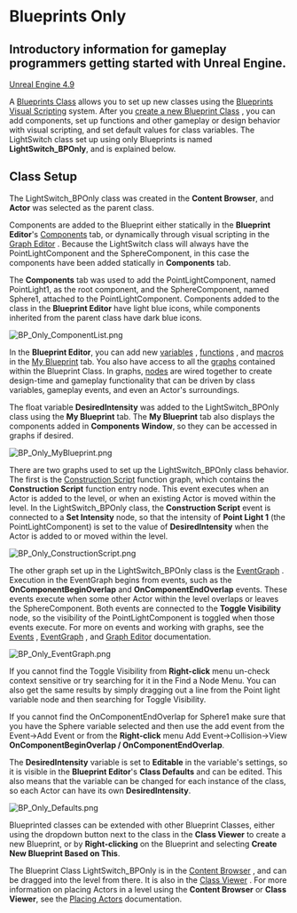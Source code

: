 # Blueprints Only

## Introductory information for gameplay programmers getting started with Unreal Engine.

[Unreal Engine 4.9](https://docs.unrealengine.com/en-US/SiteIndex/index.html?versions=4_9)

A [Blueprints Class](https://docs.unrealengine.com/en-US/Engine/Blueprints/UserGuide/Types/ClassBlueprint/index.html) allows you to set up new classes using the [Blueprints Visual Scripting](https://docs.unrealengine.com/en-US/Engine/Blueprints/index.html) system. After you [create a new Blueprint Class](https://docs.unrealengine.com/en-US/Engine/Blueprints/UserGuide/Types/ClassBlueprint/Creation/index.html) , you can add components, set up functions and other gameplay or design behavior with visual scripting, and set default values for class variables. The LightSwitch class set up using only Blueprints is named **LightSwitch_BPOnly**, and is explained below.

## Class Setup

The LightSwitch_BPOnly class was created in the **Content Browser**, and **Actor** was selected as the parent class.

Components are added to the Blueprint either statically in the **Blueprint Editor**'s [Components](https://docs.unrealengine.com/en-US/Engine/Blueprints/UserGuide/Components/index.html) tab, or dynamically through visual scripting in the [Graph Editor](https://docs.unrealengine.com/en-US/Engine/Blueprints/Editor/UIComponents/GraphEditor/index.html) . Because the LightSwitch class will always have the PointLightComponent and the SphereComponent, in this case the components have been added statically in **Components** tab.

The **Components** tab was used to add the PointLightComponent, named PointLight1, as the root component, and the SphereComponent, named Sphere1, attached to the PointLightComponent. Components added to the class in the **Blueprint Editor** have light blue icons, while components inherited from the parent class have dark blue icons.

![BP_Only_ComponentList.png](https://docs.unrealengine.com/Images/Gameplay/ClassCreation/BlueprintOnly/BP_Only_ComponentList.jpg)

In the **Blueprint Editor**, you can add new [variables](https://docs.unrealengine.com/en-US/Engine/Blueprints/UserGuide/Variables/index.html) , [functions](https://docs.unrealengine.com/en-US/Engine/Blueprints/UserGuide/Functions/index.html) , and [macros](https://docs.unrealengine.com/en-US/Engine/Blueprints/UserGuide/Macros/index.html) in the [My Blueprint](https://docs.unrealengine.com/en-US/Engine/Blueprints/Editor/UIComponents/MyBlueprint/index.html) tab. You also have access to all the [graphs](https://docs.unrealengine.com/en-US/Engine/Blueprints/UserGuide/Graphs/index.html) contained within the Blueprint Class. In graphs, [nodes](https://docs.unrealengine.com/en-US/Engine/Blueprints/UserGuide/Nodes/index.html) are wired together to create design-time and gameplay functionality that can be driven by class variables, gameplay events, and even an Actor's surroundings.

The float variable **DesiredIntensity** was added to the LightSwitch_BPOnly class using the **My Blueprint** tab. The **My Blueprint** tab also displays the components added in **Components Window**, so they can be accessed in graphs if desired.

![BP_Only_MyBlueprint.png](https://docs.unrealengine.com/Images/Gameplay/ClassCreation/BlueprintOnly/BP_Only_MyBlueprint.jpg)

There are two graphs used to set up the LightSwitch_BPOnly class behavior. The first is the [Construction Script](https://docs.unrealengine.com/en-US/Engine/Blueprints/UserGuide/UserConstructionScript/index.html) function graph, which contains the **Construction Script** function entry node. This event executes when an Actor is added to the level, or when an existing Actor is moved within the level. In the LightSwitch_BPOnly class, the **Construction Script** event is connected to a **Set Intensity** node, so that the intensity of **Point Light 1** (the PointLightComponent) is set to the value of **DesiredIntensity** when the Actor is added to or moved within the level.

![BP_Only_ConstructionScript.png](https://docs.unrealengine.com/Images/Gameplay/ClassCreation/BlueprintOnly/BP_Only_ConstructionScript.jpg)

The other graph set up in the LightSwitch_BPOnly class is the [EventGraph](https://docs.unrealengine.com/en-US/Engine/Blueprints/UserGuide/EventGraph/index.html) . Execution in the EventGraph begins from events, such as the **OnComponentBeginOverlap** and **OnComponentEndOverlap** events. These events execute when some other Actor within the level overlaps or leaves the SphereComponent. Both events are connected to the **Toggle Visibility** node, so the visibility of the PointLightComponent is toggled when those events execute. For more on events and working with graphs, see the [Events](https://docs.unrealengine.com/en-US/Engine/Blueprints/UserGuide/Events/index.html) , [EventGraph](https://docs.unrealengine.com/en-US/Engine/Blueprints/UserGuide/EventGraph/index.html) , and [Graph Editor](https://docs.unrealengine.com/en-US/Engine/Blueprints/Editor/UIComponents/GraphEditor/index.html) documentation.

![BP_Only_EventGraph.png](https://docs.unrealengine.com/Images/Gameplay/ClassCreation/BlueprintOnly/BP_Only_EventGraph.jpg)

If you cannot find the Toggle Visibility from **Right-click** menu un-check context sensitive or try searching for it in the Find a Node Menu. You can also get the same results by simply dragging out a line from the Point light variable node and then searching for Toggle Visibility.

If you cannot find the OnComponentEndOverlap for Sphere1 make sure that you have the Sphere variable selected and then use the add event from the Event->Add Event or from the **Right-click** menu Add Event->Collision->View **OnComponentBeginOverlap / OnComponentEndOverlap**.

The **DesiredIntensity** variable is set to **Editable** in the variable's settings, so it is visible in the **Blueprint Editor**'s **Class Defaults** and can be edited. This also means that the variable can be changed for each instance of the class, so each Actor can have its own **DesiredIntensity**.

![BP_Only_Defaults.png](https://docs.unrealengine.com/Images/Gameplay/ClassCreation/BlueprintOnly/BP_Only_Defaults.png)

Blueprinted classes can be extended with other Blueprint Classes, either using the dropdown button next to the class in the **Class Viewer** to create a new Blueprint, or by **Right-clicking** on the Blueprint and selecting **Create New Blueprint Based on This**.

The Blueprint Class LightSwitch_BPOnly is in the [Content Browser](https://docs.unrealengine.com/en-US/Engine/Content/Browser/index.html) , and can be dragged into the level from there. It is also in the [Class Viewer](https://docs.unrealengine.com/en-US/Engine/UI/ClassViewer/index.html) . For more information on placing Actors in a level using the **Content Browser** or **Class Viewer**, see the [Placing Actors](https://docs.unrealengine.com/en-US/Engine/Actors/Placement/index.html) documentation.